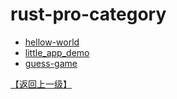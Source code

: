 <!--
 * @Date: 2020-09-27 12:34:47
 * @LastEditTime: 2020-09-30 17:59:40
-->

# rust-pro-category

- [hellow-world](./hellow_world/src/main.rs)
- [little_app_demo](./little_app_demo/src/main.rs)
- [guess-game](./guess_game/src/main.rs)

[【返回上一级】](../README.md)
